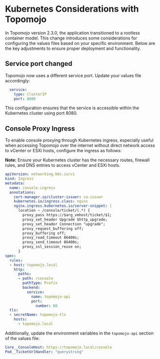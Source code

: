# Kubernetes Considerations with Topomojo
In Topomojo version 2.3.0, the application transitioned to a rootless container model. This change introduces some considerations for configuring the values files based on your specific environment. Below are the key adjustments to ensure proper deployment and functionality. 

## Service port changed 
Topomojo now uses a different service port. Update your values file accordingly:

```yaml
  service: 
    type: ClusterIP
    port: 8080
```

This configuration ensures that the service is accessible within the Kubernetes cluster using port 8080.


## Console Proxy Ingress
To enable console proxying through Kubernetes ingress, especially useful when accessing Topomojo over the internet without direct network access to vCenter or ESXi hosts, configure the ingress as follows:

**Note:** Ensure your Kubernetes cluster has the necessary routes, firewall rules, and DNS entries to access vCenter and ESXi hosts. 

```yaml
apiVersion: networking.k8s.io/v1
kind: Ingress
metadata:
  name: console-ingress
  annotations:
    cert-manager.io/cluster-issuer: ca-issuer
    kubernetes.io/ingress.class: nginx
    nginx.ingress.kubernetes.io/server-snippet: |
      location ~ /console/ticket/(.*) {
        proxy_pass https://$arg_vmhost/ticket/$1;
        proxy_set_header Upgrade $http_upgrade;
        proxy_set_header Connection "upgrade";
        proxy_request_buffering off;
        proxy_buffering off;
        proxy_read_timeout 86400s;
        proxy_send_timeout 86400s;
        proxy_ssl_session_reuse on;
      }
spec:
  rules:
  - host: topomojo.local
    http:
      paths:
      - path: /console
        pathType: Prefix
        backend:
          service:
            name: topomojo-api
            port:
              number: 80
  tls:
  - secretName: topomojo-tls
    hosts:
      - topomojo.local
```

Additionally, update the environment variables in the `topomojo-api` section of the values file:

```yaml
Core__ConsoleHost: https://topomojo.local/console
Pod__TicketUrlHandler: "querystring"
```

